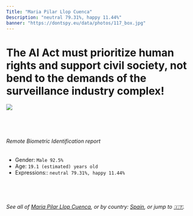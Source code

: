 ```yaml
---
Title: "Maria Pilar Llop Cuenca"
Description: "neutral 79.31%, happy 11.44%"
banner: "https://dontspy.eu/data/photos/117_box.jpg"
---
```


# The AI Act must prioritize human rights and support civil society, not bend to the demands of the surveillance industry complex!

<link rel="stylesheet" type="text/css" href="/css/blog.css" />

<div class="is-fake" hidden>

_This image is **clearly fake**_, yet we [continue to collect them because the AI Act negotiations](/blog/why-deepfake/) are heading in a direction that will only make people's lives more complicated. For a more in-depth explanation, read: [Double threat: why losing the battle against Face Biometrics would fuel the proliferation of deepfakes](/blog/the-dual-threat-how-losing-the-biometric-battle-fuels-deepfake-proliferation/).


</div>

<!-- <img src="https://dontspy.eu/data/photos/54_box.jpg" /> -->
<img src="https://dontspy.eu/data/photos/117_box.jpg" />

## <br>

###### Remote Biometric Identification report

* <span class="label">Gender:</span> `Male 92.5%`
* <span class="label">Age:</span> `19.1 (estimated) years old`
* <span class="label">Expressions::</span> `neutral 79.31%, happy 11.44%`

## <br>

###### See all of [Maria Pilar Llop Cuenca](/policymaker#Maria%20Pilar%20Llop%20Cuenca), or by country: [Spain](/country#Spain), or jump to [🇮🇹](/x/56).

## <br>

